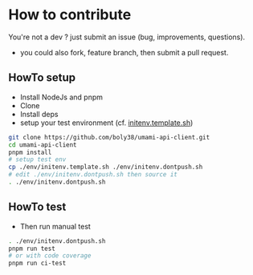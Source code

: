 # How to contribute
You're not a dev ? just submit an issue (bug, improvements, questions).

* you could also fork, feature branch, then submit a pull request.

## HowTo setup

* Install NodeJs and pnpm
* Clone
* Install deps
* setup your test environment (cf. [initenv.template.sh](./env/initenv.template.sh))

````bash
git clone https://github.com/boly38/umami-api-client.git
cd umami-api-client
pnpm install
# setup test env
cp ./env/initenv.template.sh ./env/initenv.dontpush.sh
# edit ./env/initenv.dontpush.sh then source it
. ./env/initenv.dontpush.sh
````

## HowTo test
* Then run manual test

````bash
. ./env/initenv.dontpush.sh
pnpm run test
# or with code coverage
pnpm run ci-test
````
